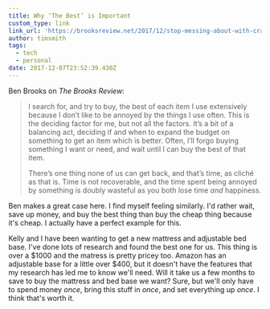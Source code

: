 ```yaml
---
title: Why ‘The Best’ is Important
custom_type: link
link_url: 'https://brooksreview.net/2017/12/stop-messing-about-with-crap/'
author: timsmith
tags:
  - tech
  - personal
date: 2017-12-07T23:52:39.430Z
---
```

Ben Brooks on _The Brooks Review_:

> I search for, and try to buy, the best of each item I use extensively because I don’t like to be annoyed by the things I use often. This is the deciding factor for me, but not all the factors. It’s a bit of a balancing act, deciding if and when to expand the budget on something to get an item which is better. Often, I’ll forgo buying something I want or need, and wait until I can buy the best of that item.
>
> There’s one thing none of us can get back, and that’s time, as cliché as that is. Time is not recoverable, and the time spent being annoyed by something is doubly wasteful as you both lose time _and_ happiness.

Ben makes a great case here. I find myself feeling similarly. I'd rather wait, save up money, and buy the best thing than buy the cheap thing because it's cheap. I actually have a perfect example for this.

Kelly and I have been wanting to get a new mattress and adjustable bed base. I've done lots of research and found the best one for us. This thing is over a $1000 and the matress is pretty pricey too. Amazon has an adjustable base for a little over $400, but it doesn't have the features that my research has led me to know we'll need. Will it take us a few months to save to buy the mattress and bed base we want? Sure, but we'll only have to spend money _once_, bring this stuff in _once_, and set everything up _once_. I think that's worth it.
